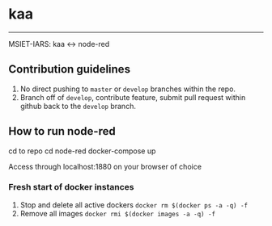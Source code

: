 # kaa
----------------------------------------------
MSIET-IARS: kaa &lt;-> node-red 

## Contribution guidelines
1. No direct pushing to ``master`` or ``develop`` branches within the repo.
2. Branch off of ``develop``, contribute feature, submit pull request within github back to the ``develop`` branch.

## How to run node-red

cd to repo
cd node-red
docker-compose up

Access through localhost:1880 on your browser of choice

### Fresh start of docker instances
1. Stop and delete all active dockers ``docker rm $(docker ps -a -q) -f``
2. Remove all images ``docker rmi $(docker images -a -q) -f``

